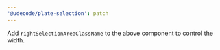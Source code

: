 ```yaml
---
'@udecode/plate-selection': patch
---
```


Add `rightSelectionAreaClassName` to the above component to control the width.
